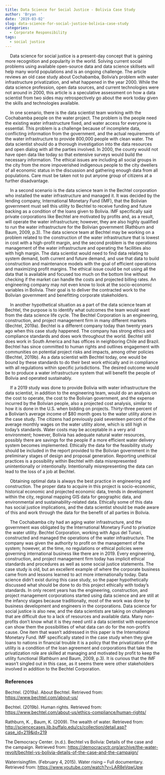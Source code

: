 ```yaml
---
title: Data Science for Social Justice - Bolivia Case Study
author: 'Bryan  '
date: '2019-03-02'
slug: data-science-for-social-justice-bolivia-case-study
categories:
  - Corporate Responsibility
tags:
  - social justice
---
```

&nbsp;&nbsp;&nbsp;&nbsp;Data science for social justice is a present-day concept that is gaining more recognition and popularity in the world. Solving current social problems using available open-source data and data science skillsets will help many world populations and is an ongoing challenge. The article reviews an old case study about Cochabamba, Bolivia’s problem with water infrastructure privatization, and what happened in the year 2000. While the data science profession, open data sources, and current technologies were not around in 2000, this article is a speculative assessment on how a data scientist from two sides may retrospectively go about the work today given the skills and technologies available.

&nbsp;&nbsp;&nbsp;&nbsp;In one scenario, there is the data scientist team working with the Cochabamba people on the water project. The problem is the people need the existing water infrastructure fixed, and water access for everyone is essential. This problem is a challenge because of incomplete data, conflicting information from the government, and the actual requirements of the water infrastructure to provide 800,000 people with clean water. The data scientist should do a thorough investigation into the data resources and open dialog with all the parties involved. In 2000, the county would not have open data like today so that extensive surveys would build the necessary information. The ethical issues are including all social groups in the city from the more impoverished indigenous people to the city dwellers of all economic status in the discussion and gathering enough data from all populations. Care must be taken not to put anyone group of citizens at a further disadvantage.

&nbsp;&nbsp;&nbsp;&nbsp;In a second scenario is the data science team in the Bechtel corporation who installed the water infrastructure and managed it. It was decided by the lending company, International Monetary Fund (IMF), that the Bolivian government must sell this utility to Bechtel to receive funding and future backing as a condition of the loans given to Bolivia. IMF specifically said private corporations like Bechtel are motivated by profits and, as a result, will operate the water infrastructure; however, they are also highly qualified to run the water infrastructure for the Bolivian government (Rathburn and Baum, 2009, p.3). The data science team at Bechtel may be working on a problem related to the construction of the water infrastructure that is lowest in cost with a high-profit margin, and the second problem is the operations management of the water infrastructure and operating the facilities also with high margin. The data scientist would need to find data relating to system demand, both current and future demand, and use that data to build construction and maintenance models with the goal of efficient operations and maximizing profit margins. The ethical issue could be not using all the data that is available and focused too much on the bottom line without checking if the market can handle the costs and projected billing rates. An engineering company may not even know to look at the socio-economic variables in Bolivia. Their goal is to deliver the contracted work to the Bolivian government and benefitting corporate stakeholders.

&nbsp;&nbsp;&nbsp;&nbsp;In another hypothetical situation as a part of the data science team at Bechtel, the purpose is to identify what outcomes the team would want from the data science life cycle. The Bechtel Corporation is an engineering, construction, and project management firm in many different markets (Bechtel, 2019a). Bechtel is a different company today than twenty years ago when this case study happened. The company has strong ethics and compliance standards and does work throughout the world. Bechtel still does work in South America and has offices in neighboring Chile and Brazil. Bechtel has since committed to human rights and outlines engagement with communities on potential project risks and impacts, among other policies (Bechtel, 2019b). As a data scientist with Bechtel today, one would be bound by these standards to do their best work ethically and in compliance with all regulations within specific jurisdictions. The desired outcome would be to produce a water infrastructure system that will benefit the people of Bolivia and operated sustainably.

&nbsp;&nbsp;&nbsp;&nbsp;If a 2019 study was done to provide Bolivia with water infrastructure the data scientist, in addition to the engineering team, would do an analysis on the cost to operate, the cost to the Bolivian government, and the expense incurred by the Bolivian people, also a projected cost analysis, similar to how it is done in the U.S. when bidding on projects. Thirty-three percent of a Bolivian’s average income of $80 month goes to the water utility alone in the case study. The citizens had previously paid seventeen percent of the average monthly wages on the water utility alone, which is still high in today’s standards. Water costs may be acceptable in a very arid environment; however, Bolivia has adequate natural water resources, possibly there are savings for the people if a more efficient water delivery system becomes implemented. Ethically the data for the feasibility study should be included in the report provided to the Bolivian government in the preliminary stages of design and proposal generation. Reporting unethical practices is a possibility within Bechtel with data misrepresented unintentionally or intentionally. Intentionally misrepresenting the data can lead to the loss of a job at Bechtel.

&nbsp;&nbsp;&nbsp;&nbsp;Obtaining optimal data is always the best practice in engineering and construction. The proper data to acquire in this project is socio-economic, historical economic and projected economic data, trends in development within the city, regional mapping GIS data for geographic data, and environmental and sustainability-related data. Ethically some of this data has social justice implications, and the data scientist should be made aware of this and work through the data for the benefit of all parties in Bolivia.

&nbsp;&nbsp;&nbsp;&nbsp;The Cochabamba city had an aging water infrastructure, and the government was obligated by the International Monetary Fund to privatize the water utility. Bechtel Corporation, working with Agus del Tunari, constructed and managed the operations of the water infrastructure. The company was given the authority to profit on the management of the system; however, at the time, no regulations or ethical policies were governing international business like there are in 2019. Every engineering, construction, and project management firm today has implicit ethical standards and procedures as well as some social justice statements. The case study is old, but an excellent example of where the corporate business came from and lessons learned to act more internationally today. Data science didn’t exist during this case study, so the paper hypothetically discussed what should be done to do this project ethically with today’s standards. In only recent years has the engineering, construction, and project management corporations started using data science and are still at the infancy stages because traditionally, most of the work was done by business development and engineers in the corporations.  Data science for social justice is also new, and the data scientists are taking on challenges that are difficult due to a lack of resources and available data. Many non-profits don’t know what it is they need until a data scientist with experience can show them the possibilities of what data can do for the non-profit’s cause. One item that wasn’t addressed in this paper is the International Monetary Fund. IMF specifically stated in the case study when they give loans to nations in financial trouble it is a policy that the privatization of the utility is a condition of the loan agreement and corporations that take the privatization role are skilled at managing and motivated by profit to keep the utility functional (Rathburn and Baum, 2009, p.3). It is curious that the IMF wasn’t singled out in this case, as it seems there were other stakeholders involved in addition to the Bechtel Corporation.

### References

Bechtel. (2019a). About Bechtel. Retrieved from: https://www.bechtel.com/about-us/

Bechtel. (2019b). Human rights. Retrieved from: https://www.bechtel.com/about-us/ethics-compliance/human-rights/

Rathburn, K. , Baum, K. (2009).  The wealth of water. Retrieved from: http://sciencecases.lib.buffalo.edu/cs/collection/detail.asp?case_id=219&id=219

The Democracy Center. (n.d.). Bechtel vs Bolivia: Details of the case and the campaign. Retrieved from: https://democracyctr.org/archive/the-water-revolt/bechtel-vs-bolivia-details-of-the-case-and-the-campaign/

Waterrisingfilm. (February 4, 2015). Water rising – Full documentary. Retrieved from: https://www.youtube.com/watch?v=LAR8eVqwUpw
